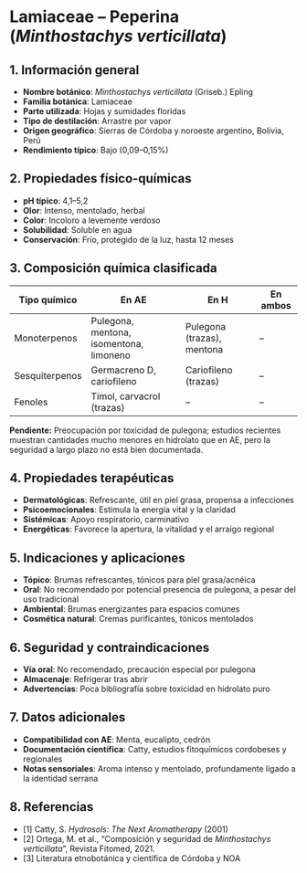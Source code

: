 # Lamiaceae – Peperina (*Minthostachys verticillata*)

## 1. Información general
- **Nombre botánico**: *Minthostachys verticillata* (Griseb.) Epling
- **Familia botánica**: Lamiaceae
- **Parte utilizada**: Hojas y sumidades floridas
- **Tipo de destilación**: Arrastre por vapor
- **Origen geográfico**: Sierras de Córdoba y noroeste argentino, Bolivia, Perú
- **Rendimiento típico**: Bajo (0,09–0,15%)

## 2. Propiedades físico-químicas
- **pH típico**: 4,1–5,2
- **Olor**: Intenso, mentolado, herbal
- **Color**: Incoloro a levemente verdoso
- **Solubilidad**: Soluble en agua
- **Conservación**: Frío, protegido de la luz, hasta 12 meses

## 3. Composición química clasificada
| Tipo químico     | En AE                                  | En H                             | En ambos         |
|-----------------|-----------------------------------------|-----------------------------------|------------------|
| Monoterpenos    | Pulegona, mentona, isomentona, limoneno| Pulegona (trazas), mentona       | –                |
| Sesquiterpenos  | Germacreno D, cariofileno              | Cariofileno (trazas)             | –                |
| Fenoles         | Timol, carvacrol (trazas)              | –                                 | –                |

**Pendiente:** Preocupación por toxicidad de pulegona; estudios recientes muestran cantidades mucho menores en hidrolato que en AE, pero la seguridad a largo plazo no está bien documentada.

## 4. Propiedades terapéuticas
- **Dermatológicas**: Refrescante, útil en piel grasa, propensa a infecciones
- **Psicoemocionales**: Estimula la energía vital y la claridad
- **Sistémicas**: Apoyo respiratorio, carminativo
- **Energéticas**: Favorece la apertura, la vitalidad y el arraigo regional

## 5. Indicaciones y aplicaciones
- **Tópico**: Brumas refrescantes, tónicos para piel grasa/acnéica
- **Oral**: No recomendado por potencial presencia de pulegona, a pesar del uso tradicional
- **Ambiental**: Brumas energizantes para espacios comunes
- **Cosmética natural**: Cremas purificantes, tónicos mentolados

## 6. Seguridad y contraindicaciones
- **Vía oral**: No recomendado, precaución especial por pulegona
- **Almacenaje**: Refrigerar tras abrir
- **Advertencias**: Poca bibliografía sobre toxicidad en hidrolato puro

## 7. Datos adicionales
- **Compatibilidad con AE**: Menta, eucalipto, cedrón
- **Documentación científica**: Catty, estudios fitoquímicos cordobeses y regionales
- **Notas sensoriales**: Aroma intenso y mentolado, profundamente ligado a la identidad serrana

## 8. Referencias
- [1] Catty, S. *Hydrosols: The Next Aromatherapy* (2001)
- [2] Ortega, M. et al., “Composición y seguridad de *Minthostachys verticillata*”, Revista Fitomed, 2021.
- [3] Literatura etnobotánica y científica de Córdoba y NOA

